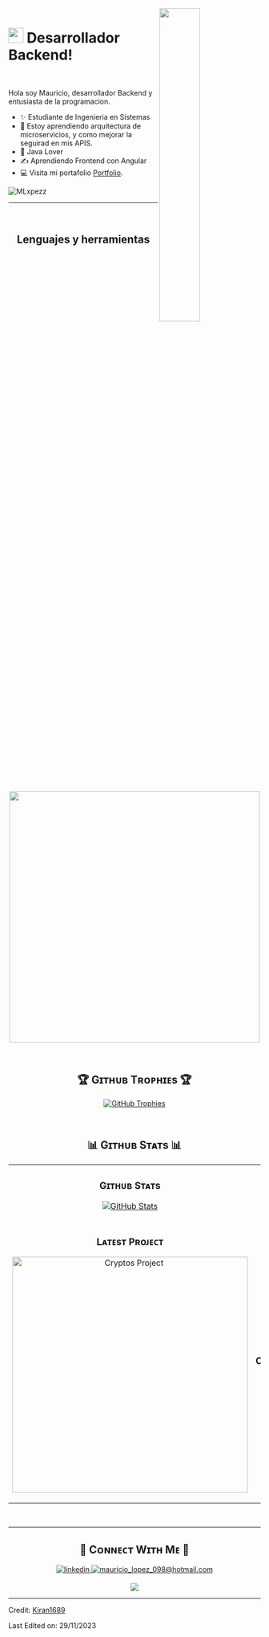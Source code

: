 <!--Night Owl image-->
<div>
  <img align="right" width="40%" src="https://owlbertsio-resized.s3.amazonaws.com/Popper.psd.full.png">
</div>

<!--Header Name-->
# <img src="https://emojis.slackmojis.com/emojis/images/1531849430/4246/blob-sunglasses.gif?1531849430" width="30"/> Desarrollador Backend! 
<br /> 

<!--Start Intro-->               
<p align="left">Hola soy Mauricio, desarrollador Backend y entusiasta de la programacion. </p>

- ✨ Estudiante de Ingenieria en Sistemas
- 🌱 Estoy aprendiendo arquitectura de microservicios, y como mejorar la seguirad en mis APIS.
- 💛 Java Lover
- ✍ Aprendiendo Frontend con Angular
- 💻 Visita mi portafolio [Portfolio](https://mlxpezz.github.io/Challenge-Portafolio-Oracle-One/).
<!--End Intro-->

<!--Profile Count Badge-->
<p align="left">
  <img src="https://komarev.com/ghpvc/?username=MLxpezz&label=Profile%20views&color=770677&style=for-the-badge&logo=star" alt="MLxpezz" style="padding-right:20px;" />
</p>

---
<br />

<!--Languages and Tools Section-->       
<h2 align="center">Lenguajes y herramientas</h2> 
<p align="center">
<img width="500px"  src="https://skillicons.dev/icons?i=java,springboot,js,html,css,angular,sql,postgres,mongo,git,vscode,docker,postman&perline=10"  />
</p>
<br />


<!--Trophies Section-->   
<h2 align="center">🏆 Gɪᴛʜᴜʙ Tʀᴏᴘʜɪᴇs 🏆</h2>
<p align="center">
  <a href="https://github.com/MLxpezz/github-profile-trophy">
    <img src="https://github-profile-trophy.vercel.app/?username=MLxpezz&row=2&column=6&margin-w=20&margin-h=20" alt="GitHub Trophies">
  </a>
</p>
<br />

<!--Github stats Table--> 
<h2 align="center">📊 Gɪᴛʜᴜʙ Sᴛᴀᴛs 📊</h2>

<table width="100%">
  <tr>
    <td width="50%">
      <h3 align="center"><strong>Gɪᴛʜᴜʙ Sᴛᴀᴛs</strong></h3>
      <p align="center">
        <a href="https://github.com/MLxpezz">
          <img align="center" src="https://github-readme-stats.vercel.app/api?username=MLxpezz&count_private=true&show_icons=true&theme=nightowl" alt="GitHub Stats" />
        </a>
      </p>
    </td>
    <td width="50%">
      <h3 align="center"><strong>Sᴛʀᴇᴀᴋ Sᴛᴀᴛs</strong></h3>
      <p align="center">
        <a href="https://github.com/MLxpezz">
          <img align="center" src="https://streak-stats.demolab.com?user=MLxpezz&theme=nightowl" alt="Streak Stats" />
        </a>
      </p>
    </td>
  </tr>
  <tr>
    <td width="50%">
      <h3 align="center"><strong>Lᴀᴛᴇsᴛ Pʀᴏᴊᴇᴄᴛ</strong></h3>
      <p align="center">
        <a href="https://github.com/MLxpezz/cryptos">
          <img align="center" width="470" src="https://github-readme-stats.vercel.app/api/pin/?username=MLxpezz&repo=cryptos&theme=nightowl&show_owner=true" alt="Cryptos Project" />
        </a>
      </p>
    </td>
    <td width="50%">
      <h3 align="center"><strong>Tᴏᴘ Cᴏɴᴛʀɪʙᴜᴛɪᴏɴs</strong></h3>
      <p align="center">
        <a href="https://github.com/MLxpezz">
          <img align="center" src="https://github-contributor-stats.vercel.app/api?username=MLxpezz&limit=3&theme=nightowl&show_owner=true&combine_all_yearly_contributions=true" alt="Top Repo" />
        </a>
      </p>
    </td>
  </tr>
</table>
<br />

---
<!--Contact Section--> 

<h2 align="center">🤝 Cᴏɴɴᴇᴄᴛ Wɪᴛʜ Mᴇ 🤝 </h2>
<div align="center">
 <a href="https://www.linkedin.com/in/maulopezd/" target="_blank">
<img src=https://img.shields.io/badge/linkedin-%231E77B5.svg?&style=for-the-badge&logo=linkedin&logoColor=white alt=linkedin style="margin-bottom: 5px;" />
</a>
  
<a href="mailto:mauricio_lopez_098@hotmail.com" target="_blank">
<img src="https://img.shields.io/badge/Gmail-D14836?style=for-the-badge&logo=outlook&logoColor=white" alt=mauricio_lopez_098@hotmail.com mail style="margin-bottom: 5px;" />
</a>
</div>

<!--Footer--> 
<p align="center">
  <img src="https://capsule-render.vercel.app/api?type=waving&color=gradient&height=65&section=footer"/>
</p>

------

Credit: [Kiran1689](https://github.com/Kiran1689)

Last Edited on: 29/11/2023
